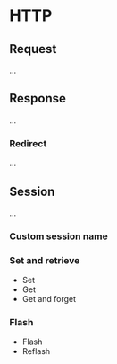 # HTTP

## Request

...

## Response

...

### Redirect

...



## Session

...



### Custom session name





### Set and retrieve



- Set
- Get
- Get and forget

### Flash



- Flash
- Reflash